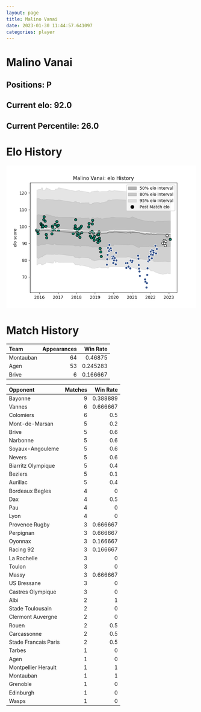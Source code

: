 ```yaml
---  
layout: page  
title: Malino Vanai  
date: 2023-01-30 11:44:57.641097  
categories: player  
---
```

# Malino Vanai

## Positions: P

## Current elo: 92.0

## Current Percentile: 26.0

# Elo History


![elo history](history_MalinoVanai.png)
# Match History


| Team      |   Appearances |   Win Rate |
|:----------|--------------:|-----------:|
| Montauban |            64 |   0.46875  |
| Agen      |            53 |   0.245283 |
| Brive     |             6 |   0.166667 |

| Opponent             |   Matches |   Win Rate |
|:---------------------|----------:|-----------:|
| Bayonne              |         9 |   0.388889 |
| Vannes               |         6 |   0.666667 |
| Colomiers            |         6 |   0.5      |
| Mont-de-Marsan       |         5 |   0.2      |
| Brive                |         5 |   0.6      |
| Narbonne             |         5 |   0.6      |
| Soyaux-Angouleme     |         5 |   0.6      |
| Nevers               |         5 |   0.6      |
| Biarritz Olympique   |         5 |   0.4      |
| Beziers              |         5 |   0.1      |
| Aurillac             |         5 |   0.4      |
| Bordeaux Begles      |         4 |   0        |
| Dax                  |         4 |   0.5      |
| Pau                  |         4 |   0        |
| Lyon                 |         4 |   0        |
| Provence Rugby       |         3 |   0.666667 |
| Perpignan            |         3 |   0.666667 |
| Oyonnax              |         3 |   0.166667 |
| Racing 92            |         3 |   0.166667 |
| La Rochelle          |         3 |   0        |
| Toulon               |         3 |   0        |
| Massy                |         3 |   0.666667 |
| US Bressane          |         3 |   0        |
| Castres Olympique    |         3 |   0        |
| Albi                 |         2 |   1        |
| Stade Toulousain     |         2 |   0        |
| Clermont Auvergne    |         2 |   0        |
| Rouen                |         2 |   0.5      |
| Carcassonne          |         2 |   0.5      |
| Stade Francais Paris |         2 |   0.5      |
| Tarbes               |         1 |   0        |
| Agen                 |         1 |   0        |
| Montpellier Herault  |         1 |   1        |
| Montauban            |         1 |   1        |
| Grenoble             |         1 |   0        |
| Edinburgh            |         1 |   0        |
| Wasps                |         1 |   0        |